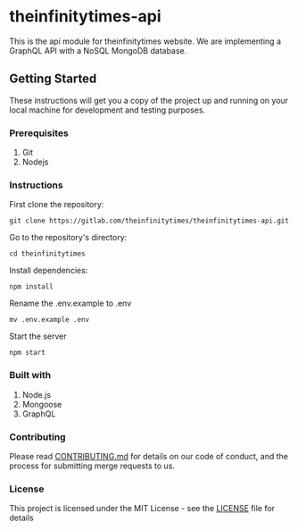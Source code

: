 # theinfinitytimes-api 
This is the api module for theinfinitytimes website. We are implementing a GraphQL API with a NoSQL 
MongoDB database. 

## Getting Started 
These instructions will get you a copy of the project up and running on your local machine 
for development and testing purposes.

### Prerequisites

1. Git
2. Nodejs

### Instructions

First clone the repository: 

`git clone https://gitlab.com/theinfinitytimes/theinfinitytimes-api.git `

Go to the repository's directory: 

`cd theinfinitytimes`

Install dependencies:

`npm install`

Rename the .env.example to .env

`mv .env.example .env`

Start the server 

`npm start`

### Built with

1. Node.js
2. Mongoose
3. GraphQL

### Contributing
Please read <a href="https://gitlab.com/theinfinitytimes/theinfinitytimes-api/blob/master/CONTRIBUTING.md">CONTRIBUTING.md</a> 
for details on our code of conduct, and the process for submitting merge requests to us.

### License
This project is licensed under the MIT License - see the <a href="https://gitlab.com/theinfinitytimes/theinfinitytimes-api/blob/master/LICENSE">LICENSE</a> file for details

